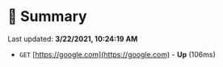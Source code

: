 # 📖 Summary
Last updated: **3/22/2021, 10:24:19 AM**

- `GET` [https://google.com](https://google.com) - **Up** (106ms)
